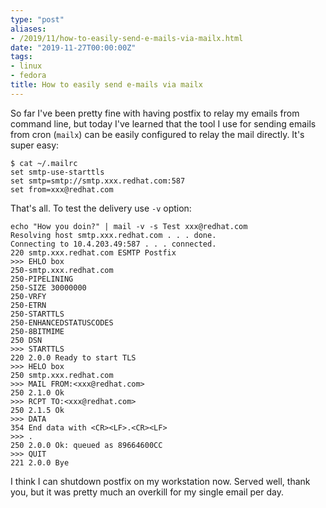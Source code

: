 ```yaml
---
type: "post"
aliases:
- /2019/11/how-to-easily-send-e-mails-via-mailx.html
date: "2019-11-27T00:00:00Z"
tags:
- linux
- fedora
title: How to easily send e-mails via mailx
---
```


So far I've been pretty fine with having postfix to relay my emails from
command line, but today I've learned that the tool I use for sending emails
from cron (`mailx`) can be easily configured to relay the mail directly. It's
super easy:

    $ cat ~/.mailrc
    set smtp-use-starttls
    set smtp=smtp://smtp.xxx.redhat.com:587
    set from=xxx@redhat.com

That's all. To test the delivery use `-v` option:

    echo "How you doin?" | mail -v -s Test xxx@redhat.com
    Resolving host smtp.xxx.redhat.com . . . done.
    Connecting to 10.4.203.49:587 . . . connected.
    220 smtp.xxx.redhat.com ESMTP Postfix
    >>> EHLO box
    250-smtp.xxx.redhat.com
    250-PIPELINING
    250-SIZE 30000000
    250-VRFY
    250-ETRN
    250-STARTTLS
    250-ENHANCEDSTATUSCODES
    250-8BITMIME
    250 DSN
    >>> STARTTLS
    220 2.0.0 Ready to start TLS
    >>> HELO box
    250 smtp.xxx.redhat.com
    >>> MAIL FROM:<xxx@redhat.com>
    250 2.1.0 Ok
    >>> RCPT TO:<xxx@redhat.com>
    250 2.1.5 Ok
    >>> DATA
    354 End data with <CR><LF>.<CR><LF>
    >>> .
    250 2.0.0 Ok: queued as 89664600CC
    >>> QUIT
    221 2.0.0 Bye

I think I can shutdown postfix on my workstation now. Served well, thank you,
but it was pretty much an overkill for my single email per day.

